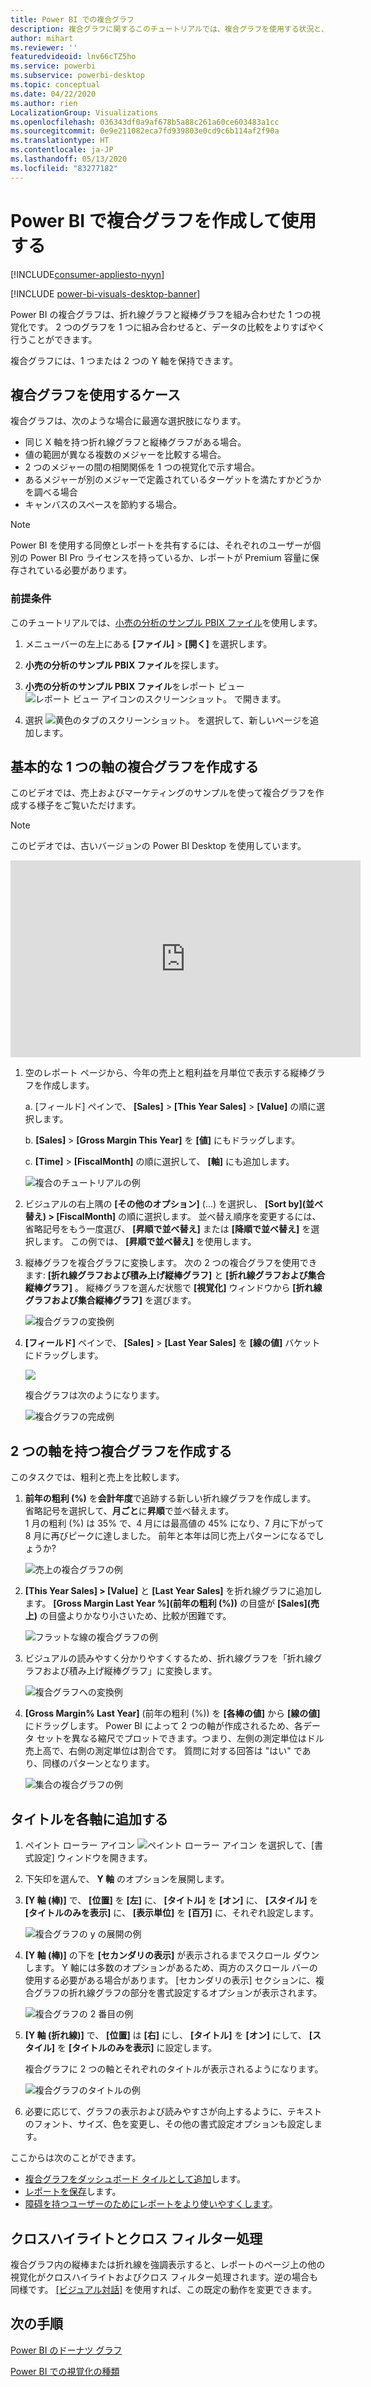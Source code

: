 ```yaml
---
title: Power BI での複合グラフ
description: 複合グラフに関するこのチュートリアルでは、複合グラフを使用する状況と、Power BI サービスおよび Power BI Desktop.で複合グラフを作成する方法について説明します。
author: mihart
ms.reviewer: ''
featuredvideoid: lnv66cTZ5ho
ms.service: powerbi
ms.subservice: powerbi-desktop
ms.topic: conceptual
ms.date: 04/22/2020
ms.author: rien
LocalizationGroup: Visualizations
ms.openlocfilehash: 036343df0a9af678b5a88c261a60ce603483a1cc
ms.sourcegitcommit: 0e9e211082eca7fd939803e0cd9c6b114af2f90a
ms.translationtype: HT
ms.contentlocale: ja-JP
ms.lasthandoff: 05/13/2020
ms.locfileid: "83277182"
---
```

# <a name="create-and-use-combo-charts-in-power-bi"></a>Power BI で複合グラフを作成して使用する

[!INCLUDE[consumer-appliesto-nyyn](../includes/consumer-appliesto-nyyn.md)]

[!INCLUDE [power-bi-visuals-desktop-banner](../includes/power-bi-visuals-desktop-banner.md)]

Power BI の複合グラフは、折れ線グラフと縦棒グラフを組み合わせた 1 つの視覚化です。 2 つのグラフを 1 つに組み合わせると、データの比較をよりすばやく行うことができます。

複合グラフには、1 つまたは 2 つの Y 軸を保持できます。

## <a name="when-to-use-a-combo-chart"></a>複合グラフを使用するケース
複合グラフは、次のような場合に最適な選択肢になります。

* 同じ X 軸を持つ折れ線グラフと縦棒グラフがある場合。
* 値の範囲が異なる複数のメジャーを比較する場合。
* 2 つのメジャーの間の相関関係を 1 つの視覚化で示す場合。
* あるメジャーが別のメジャーで定義されているターゲットを満たすかどうかを調べる場合
* キャンバスのスペースを節約する場合。

> [!NOTE]
> Power BI を使用する同僚とレポートを共有するには、それぞれのユーザーが個別の Power BI Pro ライセンスを持っているか、レポートが Premium 容量に保存されている必要があります。

### <a name="prerequisites"></a>前提条件
このチュートリアルでは、[小売の分析のサンプル PBIX ファイル](https://download.microsoft.com/download/9/6/D/96DDC2FF-2568-491D-AAFA-AFDD6F763AE3/Retail%20Analysis%20Sample%20PBIX.pbix)を使用します。

1. メニューバーの左上にある **[ファイル]**  >  **[開く]** を選択します。
   
2. **小売の分析のサンプル PBIX ファイル**を探します。

1. **小売の分析のサンプル PBIX ファイル**をレポート ビュー ![レポート ビュー アイコンのスクリーンショット。](media/power-bi-visualization-kpi/power-bi-report-view.png) で開きます。

1. 選択 ![黄色のタブのスクリーンショット。](media/power-bi-visualization-kpi/power-bi-yellow-tab.png) を選択して、新しいページを追加します。



## <a name="create-a-basic-single-axis-combo-chart"></a>基本的な 1 つの軸の複合グラフを作成する
このビデオでは、売上およびマーケティングのサンプルを使って複合グラフを作成する様子をご覧いただけます。
   > [!NOTE]
   > このビデオでは、古いバージョンの Power BI Desktop を使用しています。
   > 
   > 
<iframe width="560" height="315" src="https://www.youtube.com/embed/lnv66cTZ5ho?list=PL1N57mwBHtN0JFoKSR0n-tBkUJHeMP2cP" frameborder="0" allowfullscreen></iframe>  

<a name="create"></a>

1. 空のレポート ページから、今年の売上と粗利益を月単位で表示する縦棒グラフを作成します。

    a.  [フィールド] ペインで、 **[Sales]** \> **[This Year Sales]**  >  **[Value]** の順に選択します。

    b.  **[Sales]** \> **[Gross Margin This Year]** を **[値]** にもドラッグします。

    c. **[Time]** \> **[FiscalMonth]** の順に選択して、 **[軸]** にも追加します。

    ![複合のチュートリアルの例](media/power-bi-visualization-combo-chart/combotutorial1new.png)
5. ビジュアルの右上隅の **[その他のオプション]** (...) を選択し、 **[Sort by]\(並べ替え\) > [FiscalMonth]** の順に選択します。 並べ替え順序を変更するには、省略記号をもう一度選び、 **[昇順で並べ替え]** または **[降順で並べ替え]** を選択します。 この例では、 **[昇順で並べ替え]** を使用します。

6. 縦棒グラフを複合グラフに変換します。 次の 2 つの複合グラフを使用できます: **[折れ線グラフおよび積み上げ縦棒グラフ]** と **[折れ線グラフおよび集合縦棒グラフ]** 。 縦棒グラフを選んだ状態で **[視覚化]** ウィンドウから **[折れ線グラフおよび集合縦棒グラフ]** を選びます。

    ![複合グラフの変換例](media/power-bi-visualization-combo-chart/converttocombo-new2.png)
7. **[フィールド]** ペインで、 **[Sales]** \> **[Last Year Sales]** を **[線の値]** バケットにドラッグします。

   ![](media/power-bi-visualization-combo-chart/linevaluebucket.png)

   複合グラフは次のようになります。

   ![複合グラフの完成例](media/power-bi-visualization-combo-chart/combochartdone-new.png)

## <a name="create-a-combo-chart-with-two-axes"></a>2 つの軸を持つ複合グラフを作成する
このタスクでは、粗利と売上を比較します。

1. **前年の粗利 (%)** を**会計年度**で追跡する新しい折れ線グラフを作成します。 省略記号を選択して、**月ごと**に**昇順**で並べ替えます。  
1 月の粗利 (%) は 35% で、4 月には最高値の 45% になり、7 月に下がって 8 月に再びピークに達しました。 前年と本年は同じ売上パターンになるでしょうか?

   ![売上の複合グラフの例](media/power-bi-visualization-combo-chart/combo1-new.png)
2. **[This Year Sales] > [Value]** と **[Last Year Sales]** を折れ線グラフに追加します。 **[Gross Margin Last Year %]\(前年の粗利 (%)\)** の目盛が **[Sales]\(売上\)** の目盛よりかなり小さいため、比較が困難です。      

   ![フラットな線の複合グラフの例](media/power-bi-visualization-combo-chart/flatline-new.png)
3. ビジュアルの読みやすく分かりやすくするため、折れ線グラフを「折れ線グラフおよび積み上げ縦棒グラフ」に変換します。

   ![複合グラフへの変換例](media/power-bi-visualization-combo-chart/converttocombo-new.png)

4. **[Gross Margin% Last Year]** (前年の粗利 (%)) を **[各棒の値]** から **[線の値]** にドラッグします。 Power BI によって 2 つの軸が作成されるため、各データ セットを異なる縮尺でプロットできます。つまり、左側の測定単位はドル売上高で、右側の測定単位は割合です。 質問に対する回答は "はい" であり、同様のパターンとなります。

   ![集合の複合グラフの例](media/power-bi-visualization-combo-chart/power-bi-clustered-combo.png)    

## <a name="add-titles-to-the-axes"></a>タイトルを各軸に追加する
1. ペイント ローラー アイコン ![ペイント ローラー アイコン](media/power-bi-visualization-combo-chart/power-bi-paintroller.png) を選択して、[書式設定] ウィンドウを開きます。
1. 下矢印を選んで、 **Y 軸** のオプションを展開します。
1. **[Y 軸 (棒)]** で、 **[位置]** を **[左]** に、 **[タイトル]** を **[オン]** に、 **[スタイル]** を **[タイトルのみを表示]** に、 **[表示単位]** を **[百万]** に、それぞれ設定します。

   ![複合グラフの y の展開の例](media/power-bi-visualization-combo-chart/power-bi-open-y.png)
4. **[Y 軸 (棒)]** の下を **[セカンダリの表示]** が表示されるまでスクロール ダウンします。 Y 軸には多数のオプションがあるため、両方のスクロール バーの使用する必要がある場合があります。 [セカンダリの表示] セクションに、複合グラフの折れ線グラフの部分を書式設定するオプションが表示されます。

   ![複合グラフの 2 番目の例](media/power-bi-visualization-combo-chart/power-bi-secondary.png)
5. **[Y 軸 (折れ線)]** で、 **[位置]** は **[右]** にし、 **[タイトル]** を **[オン]** にして、 **[スタイル]** を **[タイトルのみを表示]** に設定します。

   複合グラフに 2 つの軸とそれぞれのタイトルが表示されるようになります。

   ![複合グラフのタイトルの例](media/power-bi-visualization-combo-chart/power-bi-2-titles.png)

6. 必要に応じて、グラフの表示および読みやすさが向上するように、テキストのフォント、サイズ、色を変更し、その他の書式設定オプションも設定します。

ここからは次のことができます。

* [複合グラフをダッシュボード タイルとして追加](../create-reports/service-dashboard-tiles.md)します。
* [レポートを保存](../create-reports/service-report-save.md)します。
* [障碍を持つユーザーのためにレポートをより使いやすくします](../desktop-accessibility.md)。

## <a name="cross-highlighting-and-cross-filtering"></a>クロスハイライトとクロス フィルター処理

複合グラフ内の縦棒または折れ線を強調表示すると、レポートのページ上の他の視覚化がクロスハイライトおよびクロス フィルター処理されます。逆の場合も同様です。 [[ビジュアル対話]](../create-reports/service-reports-visual-interactions.md) を使用すれば、この既定の動作を変更できます。

## <a name="next-steps"></a>次の手順

[Power BI のドーナツ グラフ](power-bi-visualization-doughnut-charts.md)

[Power BI での視覚化の種類](power-bi-visualization-types-for-reports-and-q-and-a.md)



